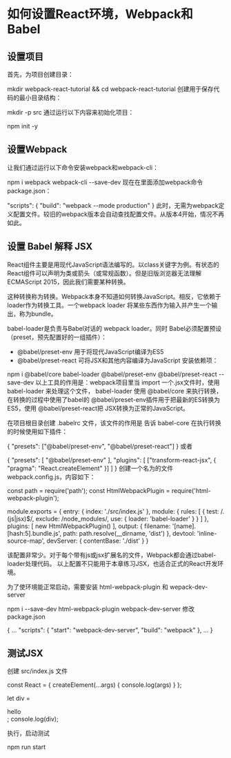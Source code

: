 # 如何设置React环境，Webpack和Babel

## 设置项目
首先，为项目创建目录：

mkdir webpack-react-tutorial && cd webpack-react-tutorial
创建用于保存代码的最小目录结构：

mkdir -p src
通过运行以下内容来初始化项目：

npm init -y
## 设置Webpack
让我们通过运行以下命令安装webpack和webpack-cli：

npm i webpack webpack-cli --save-dev
现在在里面添加webpack命令package.json：

"scripts": {
  "build": "webpack --mode production"
}
此时，无需为webpack定义配置文件。较旧的webpack版本会自动查找配置文件。从版本4开始，情况不再如此。

## 设置 Babel 解释 JSX
React组件主要是用现代JavaScript语法编写的。以class关键字为例。有状态的React组件可以声明为类或箭头（或常规函数）。但是旧版浏览器无法理解ECMAScript 2015，因此我们需要某种转换。

这种转换称为转换。Webpack本身不知道如何转换JavaScript。相反，它依赖于loader作为转换工具。一个webpack loader 将某些东西作为输入并产生一个输出，称为bundle。

babel-loader是负责与Babel对话的 webpack loader。同时 Babel必须配置预设（preset，预先配置好的一组插件）：

- @babel/preset-env 用于将现代JavaScript编译为ES5
- @babel/preset-react 可将JSX和其他内容编译为JavaScript
安装依赖项：

npm i @babel/core babel-loader @babel/preset-env @babel/preset-react --save-dev
以上工具的作用是：webpack项目里当 import 一个.jsx文件时，使用 babel-loader 来处理这个文件， babel-loader 使用 @babel/core 来执行转换， 在转换的过程中使用了babel的 @babel/preset-env插件用于把最新的ES转换为ES5，使用 @babel/preset-react把 JSX转换为正常的JavaScript。

在项目根目录创建 .babelrc 文件，该文件的作用是 告诉 babel-core 在执行转换的时候使用如下插件：

{
  "presets": ["@babel/preset-env", "@babel/preset-react"]
}
或者

{
  "presets": [
    "@babel/preset-env"
  ],
  "plugins": [
    ["transform-react-jsx", {
        "pragma": "React.createElement"
    }]
  ]
}
创建一个名为的文件webpack.config.js，内容如下：

const path = require('path');
const HtmlWebpackPlugin = require('html-webpack-plugin');

module.exports = {
  entry: {
    index: './src/index.js'
  },
  module: {
    rules: [
      {
        test: /\.(js|jsx)$/,
        exclude: /node_modules/,
        use: {
          loader: 'babel-loader'
        }
      }
    ]
  },
  plugins: [
    new HtmlWebpackPlugin()
  ],
  output: {
    filename: '[name].[hash:5].bundle.js',
    path: path.resolve(__dirname, 'dist')
  },
  devtool: 'inline-source-map',
  devServer: {
    contentBase: './dist'
  }
}

该配置非常少。对于每个带有js或jsx扩展名的文件，Webpack都会通过babel-loader处理代码。 以上配置不只能用于本章练习JSX，也适合正式的React开发环境。

为了使环境能正常启动，需要安装 html-webpack-plugin 和 wepack-dev-server

npm i --save-dev html-webpack-plugin webpack-dev-server
修改 package.json

{
  ...
  "scripts": {
    "start": "webpack-dev-server",
    "build": "webpack"
  },
  ...
}
## 测试JSX
创建 src/index.js 文件

const React = {
  createElement(...args) {
    console.log(args)
  }
};

let div = <div>hello </div>;
console.log(div);

执行，启动测试

npm run start 
